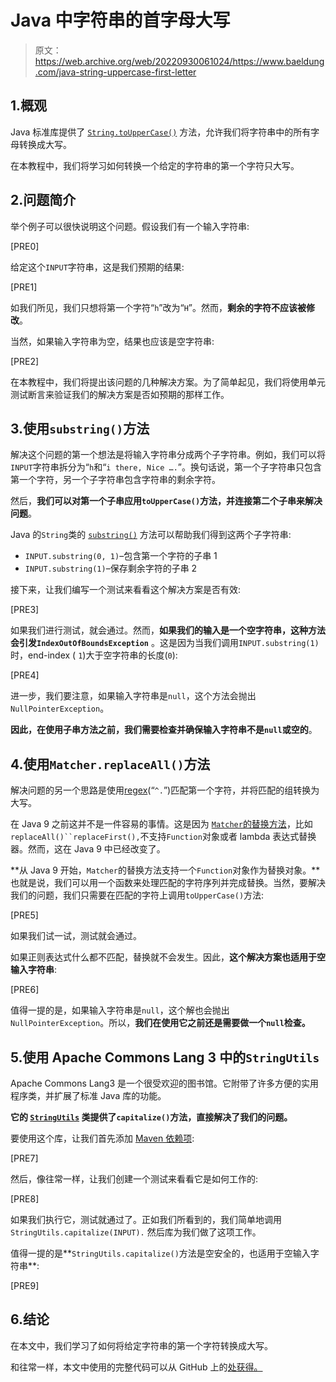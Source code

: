 # Java 中字符串的首字母大写

> 原文：<https://web.archive.org/web/20220930061024/https://www.baeldung.com/java-string-uppercase-first-letter>

## 1.概观

Java 标准库提供了 [`String.toUpperCase()`](/web/20221208143917/https://www.baeldung.com/string/to-upper-case) 方法，允许我们将字符串中的所有字母转换成大写。

在本教程中，我们将学习如何转换一个给定的字符串的第一个字符只大写。

## 2.问题简介

举个例子可以很快说明这个问题。假设我们有一个输入字符串:

[PRE0]

给定这个`INPUT`字符串，这是我们预期的结果:

[PRE1]

如我们所见，我们只想将第一个字符“`h`”改为“`H`”。然而，**剩余的字符不应该被修改**。

当然，如果输入字符串为空，结果也应该是空字符串:

[PRE2]

在本教程中，我们将提出该问题的几种解决方案。为了简单起见，我们将使用单元测试断言来验证我们的解决方案是否如预期的那样工作。

## 3.使用`substring()`方法

解决这个问题的第一个想法是将输入字符串分成两个子字符串。例如，我们可以将`INPUT`字符串拆分为“`h`和“`i there, Nice ….`”。换句话说，第一个子字符串只包含第一个字符，另一个子字符串包含字符串的剩余字符。

然后，**我们可以对第一个子串应用`toUpperCase()`方法，并连接第二个子串来解决问题**。

Java 的`String`类的 [`substring()`](/web/20221208143917/https://www.baeldung.com/string/substring) 方法可以帮助我们得到这两个子字符串:

*   `INPUT.substring(0, 1)`–包含第一个字符的子串 1
*   `INPUT.substring(1)`–保存剩余字符的子串 2

接下来，让我们编写一个测试来看看这个解决方案是否有效:

[PRE3]

如果我们进行测试，就会通过。然而，**如果我们的输入是一个空字符串，这种方法会引发`IndexOutOfBoundsException`** 。这是因为当我们调用`INPUT.substring(1)`时，end-index ( `1`)大于空字符串的长度(`0`):

[PRE4]

进一步，我们要注意，如果输入字符串是`null`，这个方法会抛出`NullPointerException`。

**因此，在使用子串方法之前，我们需要检查并确保输入字符串不是`null`或空的**。

## 4.使用`Matcher.replaceAll()`方法

解决问题的另一个思路是使用[regex](/web/20221208143917/https://www.baeldung.com/regular-expressions-java)(“`^.`”)匹配第一个字符，并将匹配的组转换为大写。

在 Java 9 之前这并不是一件容易的事情。这是因为 [`Matcher`的替换方法](/web/20221208143917/https://www.baeldung.com/regular-expressions-java#123-replacement-methods)，比如`replaceAll()``replaceFirst(),`不支持`Function`对象或者 lambda 表达式替换器。然而，这在 Java 9 中已经改变了。

**从 Java 9 开始，`Matcher`的替换方法支持一个`Function`对象作为替换对象。**也就是说，我们可以用一个函数来处理匹配的字符序列并完成替换。当然，要解决我们的问题，我们只需要在匹配的字符上调用`toUpperCase()`方法:

[PRE5]

如果我们试一试，测试就会通过。

如果正则表达式什么都不匹配，替换就不会发生。因此，**这个解决方案也适用于空输入字符串**:

[PRE6]

值得一提的是，如果输入字符串是`null`，这个解也会抛出`NullPointerException`。所以，**我们在使用它之前还是需要做一个`null`检查。**

## 5.使用 Apache Commons Lang 3 中的`StringUtils`

Apache Commons Lang3 是一个很受欢迎的图书馆。它附带了许多方便的实用程序类，并扩展了标准 Java 库的功能。

**它的 [`StringUtils`](/web/20221208143917/https://www.baeldung.com/java-commons-lang-3#the-stringutils-class) 类提供了`capitalize()`方法，直接解决了我们的问题。**

要使用这个库，让我们首先添加 [Maven 依赖项](https://web.archive.org/web/20221208143917/https://search.maven.org/search?q=g:org.apache.commons%20AND%20a:commons-lang3&core=gav):

[PRE7]

然后，像往常一样，让我们创建一个测试来看看它是如何工作的:

[PRE8]

如果我们执行它，测试就通过了。正如我们所看到的，我们简单地调用`StringUtils.capitalize(INPUT).` 然后库为我们做了这项工作。

值得一提的是**`StringUtils.capitalize()`方法是空安全的，也适用于空输入字符串**:

[PRE9]

## 6.结论

在本文中，我们学习了如何将给定字符串的第一个字符转换成大写。

和往常一样，本文中使用的完整代码可以从 GitHub 上的[处获得。](https://web.archive.org/web/20221208143917/https://github.com/eugenp/tutorials/tree/master/core-java-modules/core-java-string-operations-5)